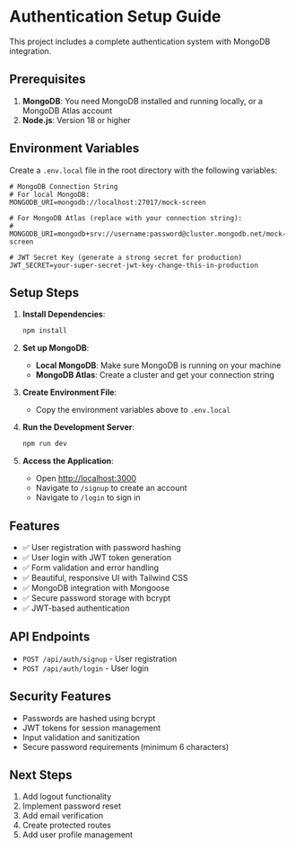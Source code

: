 # Authentication Setup Guide

This project includes a complete authentication system with MongoDB integration.

## Prerequisites

1. **MongoDB**: You need MongoDB installed and running locally, or a MongoDB Atlas account
2. **Node.js**: Version 18 or higher

## Environment Variables

Create a `.env.local` file in the root directory with the following variables:

```env
# MongoDB Connection String
# For local MongoDB:
MONGODB_URI=mongodb://localhost:27017/mock-screen

# For MongoDB Atlas (replace with your connection string):
# MONGODB_URI=mongodb+srv://username:password@cluster.mongodb.net/mock-screen

# JWT Secret Key (generate a strong secret for production)
JWT_SECRET=your-super-secret-jwt-key-change-this-in-production
```

## Setup Steps

1. **Install Dependencies**:
   ```bash
   npm install
   ```

2. **Set up MongoDB**:
   - **Local MongoDB**: Make sure MongoDB is running on your machine
   - **MongoDB Atlas**: Create a cluster and get your connection string

3. **Create Environment File**:
   - Copy the environment variables above to `.env.local`

4. **Run the Development Server**:
   ```bash
   npm run dev
   ```

5. **Access the Application**:
   - Open [http://localhost:3000](http://localhost:3000)
   - Navigate to `/signup` to create an account
   - Navigate to `/login` to sign in

## Features

- ✅ User registration with password hashing
- ✅ User login with JWT token generation
- ✅ Form validation and error handling
- ✅ Beautiful, responsive UI with Tailwind CSS
- ✅ MongoDB integration with Mongoose
- ✅ Secure password storage with bcrypt
- ✅ JWT-based authentication

## API Endpoints

- `POST /api/auth/signup` - User registration
- `POST /api/auth/login` - User login

## Security Features

- Passwords are hashed using bcrypt
- JWT tokens for session management
- Input validation and sanitization
- Secure password requirements (minimum 6 characters)

## Next Steps

1. Add logout functionality
2. Implement password reset
3. Add email verification
4. Create protected routes
5. Add user profile management 